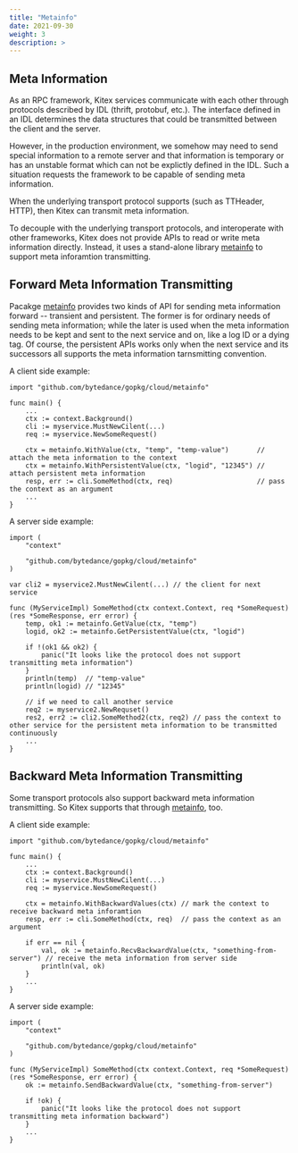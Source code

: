 ```yaml
---
title: "Metainfo"
date: 2021-09-30
weight: 3
description: >
---
```


## Meta Information

As an RPC framework, Kitex services communicate with each other through protocols described by IDL (thrift, protobuf, etc.). The interface defined in an IDL determines the data structures that could be transmitted between the client and the server.

However, in the production environment, we somehow may need to send special information to a remote server and that information is temporary or has an unstable format which can not be explictly defined in the IDL. Such a situation requests the framework to be capable of sending meta information.

When the underlying transport protocol supports (such as TTHeader, HTTP), then Kitex can transmit meta information.

To decouple with the underlying transport protocols, and interoperate with other frameworks, Kitex does not provide APIs to read or write meta information directly. Instead, it uses a stand-alone library [metainfo][metainfo] to support meta inforamtion transmitting.

## Forward Meta Information Transmitting

Pacakge [metainfo][metainfo] provides two kinds of API for sending meta information forward -- transient and persistent. The former is for ordinary needs of sending meta information; while the later is used when the meta information needs to be kept and sent to the next service and on, like a log ID or a dying tag. Of course, the persistent APIs works only when the next service and its successors all supports the meta information tarnsmitting convention.

A client side example:

```golang
import "github.com/bytedance/gopkg/cloud/metainfo"

func main() {
    ...
    ctx := context.Background()
    cli := myservice.MustNewCilent(...)
    req := myservice.NewSomeRequest()

    ctx = metainfo.WithValue(ctx, "temp", "temp-value")       // attach the meta information to the context
    ctx = metainfo.WithPersistentValue(ctx, "logid", "12345") // attach persistent meta information
    resp, err := cli.SomeMethod(ctx, req)                     // pass the context as an argument
    ...
}
```

A server side example:

```golang
import (
    "context"

    "github.com/bytedance/gopkg/cloud/metainfo"
)

var cli2 = myservice2.MustNewCilent(...) // the client for next service

func (MyServiceImpl) SomeMethod(ctx context.Context, req *SomeRequest) (res *SomeResponse, err error) {
    temp, ok1 := metainfo.GetValue(ctx, "temp")
    logid, ok2 := metainfo.GetPersistentValue(ctx, "logid")

    if !(ok1 && ok2) {
        panic("It looks like the protocol does not support transmitting meta information")
    }
    println(temp)  // "temp-value"
    println(logid) // "12345"

    // if we need to call another service
    req2 := myservice2.NewRequset()
    res2, err2 := cli2.SomeMethod2(ctx, req2) // pass the context to other service for the persistent meta information to be transmitted continuously
    ...
}
```

## Backward Meta Information Transmitting

Some transport protocols also support backward meta information transmitting. So Kitex supports that through [metainfo][metainfo], too.

A client side example:

```golang
import "github.com/bytedance/gopkg/cloud/metainfo"

func main() {
    ...
    ctx := context.Background()
    cli := myservice.MustNewCilent(...)
    req := myservice.NewSomeRequest()

    ctx = metainfo.WithBackwardValues(ctx) // mark the context to receive backward meta inforamtion
    resp, err := cli.SomeMethod(ctx, req)  // pass the context as an argument

    if err == nil {
        val, ok := metainfo.RecvBackwardValue(ctx, "something-from-server") // receive the meta information from server side
        println(val, ok)
    }
    ...
}
```

A server side example:

```golang
import (
    "context"

    "github.com/bytedance/gopkg/cloud/metainfo"
)

func (MyServiceImpl) SomeMethod(ctx context.Context, req *SomeRequest) (res *SomeResponse, err error) {
    ok := metainfo.SendBackwardValue(ctx, "something-from-server")

    if !ok) {
        panic("It looks like the protocol does not support transmitting meta information backward")
    }
    ...
}
```


[metainfo]: https://pkg.go.dev/github.com/bytedance/gopkg/cloud/metainfo

